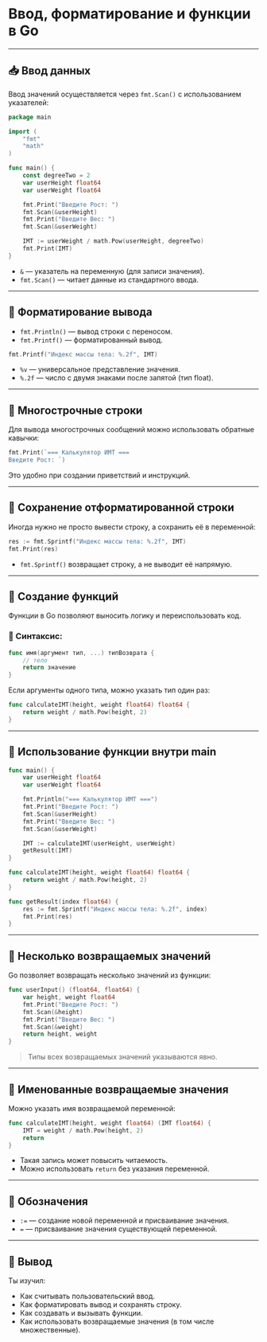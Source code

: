# Ввод, форматирование и функции в Go

---

## 📥 Ввод данных

Ввод значений осуществляется через `fmt.Scan()` с использованием указателей:

```go
package main

import (
    "fmt"
    "math"
)

func main() {
    const degreeTwo = 2
    var userHeight float64
    var userWeight float64

    fmt.Print("Введите Рост: ")
    fmt.Scan(&userHeight)
    fmt.Print("Введите Вес: ")
    fmt.Scan(&userWeight)

    IMT := userWeight / math.Pow(userHeight, degreeTwo)
    fmt.Print(IMT)
}
```

* `&` — указатель на переменную (для записи значения).
* `fmt.Scan()` — читает данные из стандартного ввода.

---

## 🎨 Форматирование вывода

* `fmt.Println()` — вывод строки с переносом.
* `fmt.Printf()` — форматированный вывод.

```go
fmt.Printf("Индекс массы тела: %.2f", IMT)
```

* `%v` — универсальное представление значения.
* `%.2f` — число с двумя знаками после запятой (тип float).

---

## 🧾 Многострочные строки

Для вывода многострочных сообщений можно использовать обратные кавычки:

```go
fmt.Print(`=== Калькулятор ИМТ ===
Введите Рост: `)
```

Это удобно при создании приветствий и инструкций.

---

## 💾 Сохранение отформатированной строки

Иногда нужно не просто вывести строку, а сохранить её в переменной:

```go
res := fmt.Sprintf("Индекс массы тела: %.2f", IMT)
fmt.Print(res)
```

* `fmt.Sprintf()` возвращает строку, а не выводит её напрямую.

---

## 🔧 Создание функций

Функции в Go позволяют выносить логику и переиспользовать код.

### 📌 Синтаксис:

```go
func имя(аргумент тип, ...) типВозврата {
    // тело
    return значение
}
```

Если аргументы одного типа, можно указать тип один раз:

```go
func calculateIMT(height, weight float64) float64 {
    return weight / math.Pow(height, 2)
}
```

---

## 🔁 Использование функции внутри main

```go
func main() {
    var userHeight float64
    var userWeight float64

    fmt.Println("=== Калькулятор ИМТ ===")
    fmt.Print("Введите Рост: ")
    fmt.Scan(&userHeight)
    fmt.Print("Введите Вес: ")
    fmt.Scan(&userWeight)

    IMT := calculateIMT(userHeight, userWeight)
    getResult(IMT)
}

func calculateIMT(height, weight float64) float64 {
    return weight / math.Pow(height, 2)
}

func getResult(index float64) {
    res := fmt.Sprintf("Индекс массы тела: %.2f", index)
    fmt.Print(res)
}
```

---

## 🔁 Несколько возвращаемых значений

Go позволяет возвращать несколько значений из функции:

```go
func userInput() (float64, float64) {
    var height, weight float64
    fmt.Print("Введите Рост: ")
    fmt.Scan(&height)
    fmt.Print("Введите Вес: ")
    fmt.Scan(&weight)
    return height, weight
}
```

> Типы всех возвращаемых значений указываются явно.

---

## 🔁 Именованные возвращаемые значения

Можно указать имя возвращаемой переменной:

```go
func calculateIMT(height, weight float64) (IMT float64) {
    IMT = weight / math.Pow(height, 2)
    return
}
```

* Такая запись может повысить читаемость.
* Можно использовать `return` без указания переменной.

---

## 📌 Обозначения

* `:=` — создание новой переменной и присваивание значения.
* `=` — присваивание значения существующей переменной.

---

## 📌 Вывод

Ты изучил:

* Как считывать пользовательский ввод.
* Как форматировать вывод и сохранять строку.
* Как создавать и вызывать функции.
* Как использовать возвращаемые значения (в том числе множественные).
